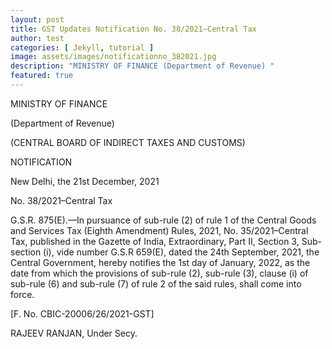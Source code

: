 ```yaml
---
layout: post
title: GST Updates Notification No. 38/2021–Central Tax
author: test
categories: [ Jekyll, tutorial ]
image: assets/images/notificationno_382021.jpg
description: "MINISTRY OF FINANCE (Department of Revenue) "
featured: true
---
```

MINISTRY OF FINANCE

(Department of Revenue)

(CENTRAL BOARD OF INDIRECT TAXES AND CUSTOMS)

NOTIFICATION

New Delhi, the 21st December, 2021

No. 38/2021–Central Tax

G.S.R. 875(E).—In pursuance of sub-rule (2) of rule 1 of the Central Goods and Services Tax (Eighth Amendment) Rules, 2021, No. 35/2021–Central Tax, published in the Gazette of India, Extraordinary, Part II, Section 3, Sub-section (i), vide number G.S.R 659(E), dated the 24th September, 2021, the Central Government, hereby notifies the 1st day of January, 2022, as the date from which the provisions of sub-rule (2), sub-rule (3), clause (i) of sub-rule (6) and sub-rule (7) of rule 2 of the said rules, shall come into force.

[F. No. CBIC-20006/26/2021-GST]

RAJEEV RANJAN, Under Secy.